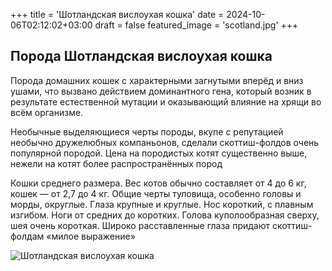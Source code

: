 +++
title = 'Шотландская вислоухая кошка'
date = 2024-10-06T02:12:02+03:00
draft = false
featured_image = 'scotland.jpg'
+++
## Порода Шотландская вислоухая кошка

Порода домашних кошек с характерными загнутыми вперёд и вниз ушами, что вызвано действием доминантного гена, который возник в результате естественной мутации и оказывающий влияние на хрящи во всём организме.

Необычные выделяющиеся черты породы, вкупе с репутацией необычно дружелюбных компаньонов, сделали скоттиш-фолдов очень популярной породой. Цена на породистых котят существенно выше, нежели на котят более распространённых пород

Кошки среднего размера. Вес котов обычно составляет от 4 до 6 кг, кошек — от 2,7 до 4 кг. Общие черты туловища, особенно головы и морды, округлые. Глаза крупные и круглые. Нос короткий, с плавным изгибом. Ноги от средних до коротких. Голова куполообразная сверху, шея очень короткая. Широко расставленные глаза придают скоттиш-фолдам «милое выражение»

![Шотландская вислоухая кошка](https://u.9111s.ru/uploads/202405/05/a28a8de47b588c5f2f38f5b3f70af50c.jpg)